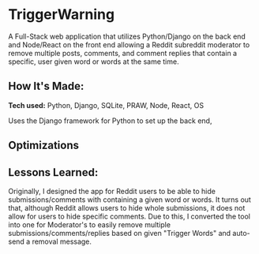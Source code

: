 # TriggerWarning

A Full-Stack web application that utilizes Python/Django on the back end and Node/React on the front end allowing a Reddit subreddit moderator to remove multiple posts, comments, and comment replies that contain a specific, user given word or words at the same time.


## How It's Made:

**Tech used:** Python, Django, SQLite, PRAW, Node, React, OS

Uses the Django framework for Python to set up the back end, 


## Optimizations




## Lessons Learned:


Originally, I designed the app for Reddit users to be able to hide submissions/comments with containing a given word or words. 
It turns out that, although Reddit allows users to hide whole submissions, it does not allow for users to hide specific comments.
Due to this, I converted the tool into one for Moderator's to easily remove multiple submissions/comments/replies based on given "Trigger Words" and auto-send a removal message. 


